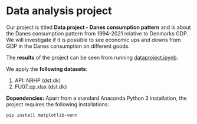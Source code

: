 # Data analysis project

Our project is titled **Data project - Danes consumption pattern** and is about the Danes consumption pattern from 1994-2021 relative to Denmarks GDP. We will investigate if it is possible to see economic ups and downs from GDP in the Danes consumption on different goods. 

The **results** of the project can be seen from running [dataproject.ipynb](dataproject.ipynb).

We apply the **following datasets**:

1. API: NRHP (dst.dk) 
1. FU07_cp.xlsx (dst.dk)

**Dependencies:** Apart from a standard Anaconda Python 3 installation, the project requires the following installations:

``pip install matplotlib-venn``